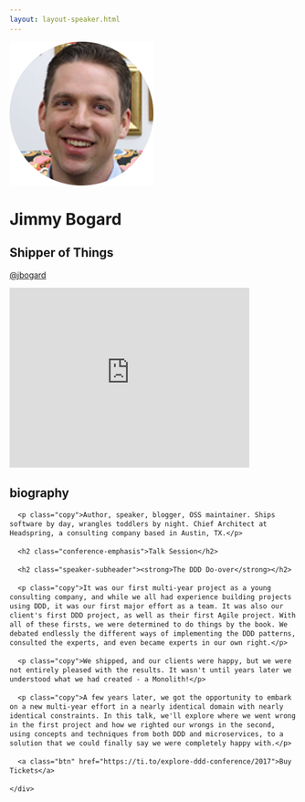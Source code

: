 ```yaml
---
layout: layout-speaker.html
---
```


<div class="container section featured-speaker">
  <div class="row">
    <div class="col-xs-12 col-sm-2 img-container">
      <img class="speaker-page-img" src="../img/speakers/Jimmy-Bogard-ON.png" />
      </div>
    <div class="col-xs-12 col-sm-10 copy-container">
      <h1 class="speaker-header">Jimmy Bogard</h1>
      <h2 class="speaker-subtitle">Shipper of Things</h2>
      <p class="copy"><a class="speaker-handle" href="https://twitter.com/@jbogard" target="_blank">@jbogard</a></p>
      <div class="video-responsive">
        <iframe width="420" height="315" src="http://www.youtube.com/embed/_HkCMrbw1cA" frameborder="0" allowfullscreen></iframe>
      </div>
      <h2 class="speaker-subheader"><strong>biography</strong></h2>

      <p class="copy">Author, speaker, blogger, OSS maintainer. Ships software by day, wrangles toddlers by night. Chief Architect at Headspring, a consulting company based in Austin, TX.</p>

      <h2 class="conference-emphasis">Talk Session</h2>

      <h2 class="speaker-subheader"><strong>The DDD Do-over</strong></h2>

      <p class="copy">It was our first multi-year project as a young consulting company, and while we all had experience building projects using DDD, it was our first major effort as a team. It was also our client's first DDD project, as well as their first Agile project. With all of these firsts, we were determined to do things by the book. We debated endlessly the different ways of implementing the DDD patterns, consulted the experts, and even became experts in our own right.</p>

      <p class="copy">We shipped, and our clients were happy, but we were not entirely pleased with the results. It wasn't until years later we understood what we had created - a Monolith!</p>

      <p class="copy">A few years later, we got the opportunity to embark on a new multi-year effort in a nearly identical domain with nearly identical constraints. In this talk, we'll explore where we went wrong in the first project and how we righted our wrongs in the second, using concepts and techniques from both DDD and microservices, to a solution that we could finally say we were completely happy with.</p>

      <a class="btn" href="https://ti.to/explore-ddd-conference/2017">Buy Tickets</a>

    </div>
</div>
</div>
